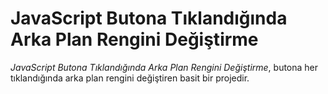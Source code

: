 # JavaScript Butona Tıklandığında Arka Plan Rengini Değiştirme

*JavaScript Butona Tıklandığında Arka Plan Rengini Değiştirme*, butona her tıklandığında arka plan rengini değiştiren basit bir projedir.